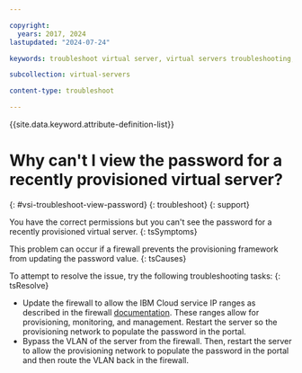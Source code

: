 ```yaml
---

copyright:
  years: 2017, 2024
lastupdated: "2024-07-24"

keywords: troubleshoot virtual server, virtual servers troubleshooting, tips, error, problem, insufficient capacity

subcollection: virtual-servers

content-type: troubleshoot

---
```


{{site.data.keyword.attribute-definition-list}}

# Why can't I view the password for a recently provisioned virtual server?
{: #vsi-troubleshoot-view-password}
{: troubleshoot}
{: support}

You have the correct permissions but you can't see the password for a recently provisioned virtual server.
{: tsSymptoms}

This problem can occur if a firewall prevents the provisioning framework from updating the password value.
{: tsCauses}

To attempt to resolve the issue, try the following troubleshooting tasks:
{: tsResolve}

* Update the firewall to allow the IBM Cloud service IP ranges as described in the firewall [documentation](/docs/vsrx?topic=vsrx-ibm-cloud-ip-ranges). These ranges allow for provisioning, monitoring, and management. Restart the server so the provisioning network to populate the password in the portal.
* Bypass the VLAN of the server from the firewall. Then, restart the server to allow the provisioning network to populate the password in the portal and then route the VLAN back in the firewall.
